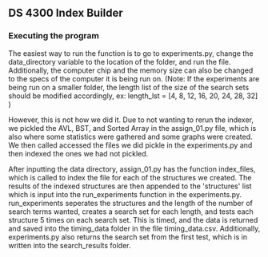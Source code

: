 ## DS 4300 Index Builder

### Executing the program

The easiest way to run the function is to go to experiments.py, change the data_directory variable to the location of the folder,
and run the file. Additionally, the computer chip and the memory size can also be changed to the specs of the computer
it is being run on. (Note: If the experiments are being run on a smaller folder, the length list of the size of the search
sets should be modified accordingly, ex: length_lst = [4, 8, 12, 16, 20, 24, 28, 32] ) 

However, this is not how we did it. Due to not wanting to rerun the indexer, we pickled the AVL, BST, 
and Sorted Array in the assign_01.py file, which is also where some statistics were gathered and some graphs were 
created. We then called accessed the files we did pickle in the experiments.py and then indexed the ones we had not
pickled. 

After inputting the data directory, assign_01.py has the function index_files, which is called to index the file
for each of the structures we created. The results of the indexed structures are then appended to the 'structures' list
which is input into the run_experiments function in the experiments.py. run_experiments seperates the structures and 
the length of the number of search terms wanted, creates a search set for each length, and tests each structure 5 times 
on each search set. This is timed, and the data is returned and saved into the timing_data folder in the file timing_data.csv.
Additionally, experiments.py also returns the search set from the first test, which is in written into the search_results
folder.